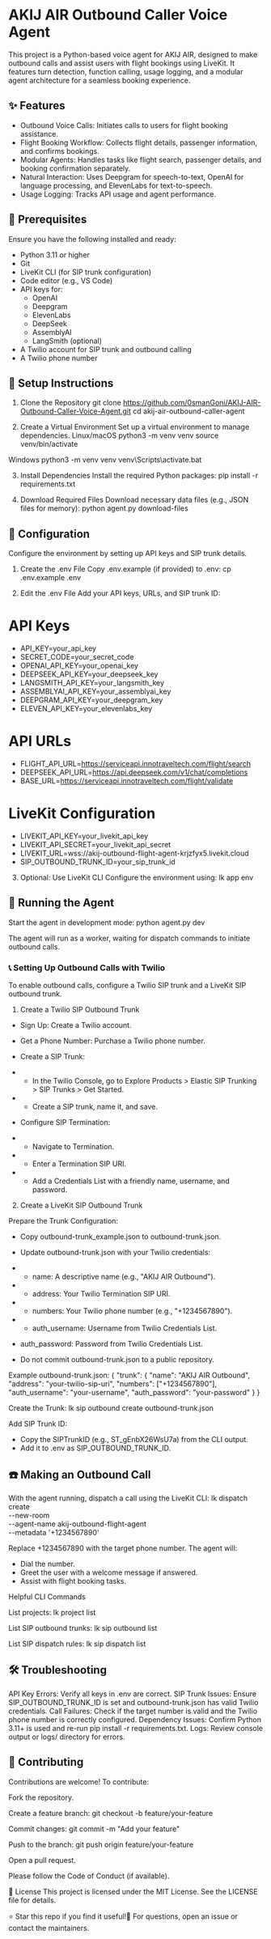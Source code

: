 # AKIJ AIR Outbound Caller Voice Agent
This project is a Python-based voice agent for AKIJ AIR, designed to make outbound calls and assist users with flight bookings using LiveKit. It features turn detection, function calling, usage logging, and a modular agent architecture for a seamless booking experience.

## ✨ Features

- Outbound Voice Calls: Initiates calls to users for flight booking assistance.
- Flight Booking Workflow: Collects flight details, passenger information, and confirms bookings.
- Modular Agents: Handles tasks like flight search, passenger details, and booking confirmation separately.
- Natural Interaction: Uses Deepgram for speech-to-text, OpenAI for language processing, and ElevenLabs for text-to-speech.
- Usage Logging: Tracks API usage and agent performance.


## 🔧 Prerequisites
Ensure you have the following installed and ready:

- Python 3.11 or higher
- Git
- LiveKit CLI (for SIP trunk configuration)
- Code editor (e.g., VS Code)
- API keys for:
  - OpenAI
  - Deepgram
  - ElevenLabs
  - DeepSeek
  - AssemblyAI
  - LangSmith (optional)
- A Twilio account for SIP trunk and outbound calling
- A Twilio phone number


## 🚀 Setup Instructions
1. Clone the Repository
git clone https://github.com/0smanGoni/AKIJ-AIR-Outbound-Caller-Voice-Agent.git
cd akij-air-outbound-caller-agent

2. Create a Virtual Environment
Set up a virtual environment to manage dependencies.
Linux/macOS
python3 -m venv venv
source venv/bin/activate

Windows
python3 -m venv venv
venv\Scripts\activate.bat

3. Install Dependencies
Install the required Python packages:
pip install -r requirements.txt

4. Download Required Files
Download necessary data files (e.g., JSON files for memory):
python agent.py download-files


## 🔑 Configuration
Configure the environment by setting up API keys and SIP trunk details.
1. Create the .env File
Copy .env.example (if provided) to .env:
cp .env.example .env

2. Edit the .env File
Add your API keys, URLs, and SIP trunk ID:
# API Keys
- API_KEY=your_api_key
- SECRET_CODE=your_secret_code
- OPENAI_API_KEY=your_openai_key
- DEEPSEEK_API_KEY=your_deepseek_key
- LANGSMITH_API_KEY=your_langsmith_key
- ASSEMBLYAI_API_KEY=your_assemblyai_key
- DEEPGRAM_API_KEY=your_deepgram_key
- ELEVEN_API_KEY=your_elevenlabs_key

# API URLs
- FLIGHT_API_URL=https://serviceapi.innotraveltech.com/flight/search
- DEEPSEEK_API_URL=https://api.deepseek.com/v1/chat/completions
- BASE_URL=https://serviceapi.innotraveltech.com/flight/validate

# LiveKit Configuration
- LIVEKIT_API_KEY=your_livekit_api_key
- LIVEKIT_API_SECRET=your_livekit_api_secret
- LIVEKIT_URL=wss://akij-outbound-flight-agent-krjzfyx5.livekit.cloud
- SIP_OUTBOUND_TRUNK_ID=your_sip_trunk_id

3. Optional: Use LiveKit CLI
Configure the environment using:
lk app env


## 🏃 Running the Agent
Start the agent in development mode:
python agent.py dev

The agent will run as a worker, waiting for dispatch commands to initiate outbound calls.

### 📞 Setting Up Outbound Calls with Twilio
To enable outbound calls, configure a Twilio SIP trunk and a LiveKit SIP outbound trunk.
1. Create a Twilio SIP Outbound Trunk

- Sign Up: Create a Twilio account.
- Get a Phone Number: Purchase a Twilio phone number.
- Create a SIP Trunk:
- - In the Twilio Console, go to Explore Products > Elastic SIP Trunking > SIP Trunks > Get Started.
- - Create a SIP trunk, name it, and save.


- Configure SIP Termination:
- - Navigate to Termination.
- - Enter a Termination SIP URI.
- - Add a Credentials List with a friendly name, username, and password.



2. Create a LiveKit SIP Outbound Trunk

Prepare the Trunk Configuration:

- Copy outbound-trunk_example.json to outbound-trunk.json.
- Update outbound-trunk.json with your Twilio credentials:
- - name: A descriptive name (e.g., "AKIJ AIR Outbound").
- - address: Your Twilio Termination SIP URI.
- - numbers: Your Twilio phone number (e.g., "+1234567890").
- - auth_username: Username from Twilio Credentials List.
- auth_password: Password from Twilio Credentials List.


- Do not commit outbound-trunk.json to a public repository.

Example outbound-trunk.json:
{
  "trunk": {
    "name": "AKIJ AIR Outbound",
    "address": "your-twilio-sip-uri",
    "numbers": ["+1234567890"],
    "auth_username": "your-username",
    "auth_password": "your-password"
  }
}


Create the Trunk:
lk sip outbound create outbound-trunk.json


Add SIP Trunk ID:

- Copy the SIPTrunkID (e.g., ST_gEnbX26WsU7a) from the CLI output.
- Add it to .env as SIP_OUTBOUND_TRUNK_ID.




## ☎️ Making an Outbound Call
With the agent running, dispatch a call using the LiveKit CLI:
lk dispatch create \
  --new-room \
  --agent-name akij-outbound-flight-agent \
  --metadata '+1234567890'

Replace +1234567890 with the target phone number. The agent will:

- Dial the number.
- Greet the user with a welcome message if answered.
- Assist with flight booking tasks.

Helpful CLI Commands

List projects:
lk project list


List SIP outbound trunks:
lk sip outbound list


List SIP dispatch rules:
lk sip dispatch list




## 🛠️ Troubleshooting

API Key Errors: Verify all keys in .env are correct.
SIP Trunk Issues: Ensure SIP_OUTBOUND_TRUNK_ID is set and outbound-trunk.json has valid Twilio credentials.
Call Failures: Check if the target number is valid and the Twilio phone number is correctly configured.
Dependency Issues: Confirm Python 3.11+ is used and re-run pip install -r requirements.txt.
Logs: Review console output or logs/ directory for errors.


## 🤝 Contributing
Contributions are welcome! To contribute:

Fork the repository.

Create a feature branch:
git checkout -b feature/your-feature


Commit changes:
git commit -m "Add your feature"


Push to the branch:
git push origin feature/your-feature


Open a pull request.


Please follow the Code of Conduct (if available).

📜 License
This project is licensed under the MIT License. See the LICENSE file for details.

⭐ Star this repo if you find it useful!📩 For questions, open an issue or contact the maintainers.

